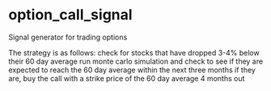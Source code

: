 # option_call_signal
Signal generator for trading options

The strategy is as follows:
  check for stocks that have dropped 3-4% below their 60 day average
  run monte carlo simulation and check to see if they are expected to reach the 60 day average within the next three months
  if they are, buy the call with a strike price of the 60 day average 4 months out
